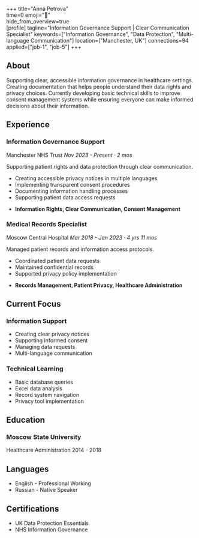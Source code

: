 +++ 
title="Anna Petrova"  
time=0 
emoji="👤"  
hide_from_overview=true  
[profile] 
tagline="Information Governance Support | Clear Communication Specialist" 
keywords=["Information Governance", "Data Protection", "Multi-language Communication"] 
location=["Manchester, UK"] 
connections=94 
applied=["job-1", "job-5"] 
+++

## About

Supporting clear, accessible information governance in healthcare settings. Creating documentation that helps people understand their data rights and privacy choices. Currently developing basic technical skills to improve consent management systems while ensuring everyone can make informed decisions about their information.

## Experience

### Information Governance Support

Manchester NHS Trust
_Nov 2023 - Present · 2 mos_

Supporting patient rights and data protection through clear communication.

- Creating accessible privacy notices in multiple languages
- Implementing transparent consent procedures
- Documenting information handling processes
- Supporting patient data access requests

* **Information Rights, Clear Communication, Consent Management**

### Medical Records Specialist

Moscow Central Hospital
_Mar 2018 - Jan 2023 · 4 yrs 11 mos_

Managed patient records and information access protocols.

- Coordinated patient data requests
- Maintained confidential records
- Supported privacy policy implementation

* **Records Management, Patient Privacy, Healthcare Administration**

## Current Focus

### Information Support

- Creating clear privacy notices
- Supporting informed consent
- Managing data requests
- Multi-language communication

### Technical Learning

- Basic database queries
- Excel data analysis
- Record system navigation
- Privacy tool implementation

## Education

### Moscow State University

Healthcare Administration
2014 - 2018

## Languages

- English - Professional Working
- Russian - Native Speaker

## Certifications

- UK Data Protection Essentials
- NHS Information Governance
